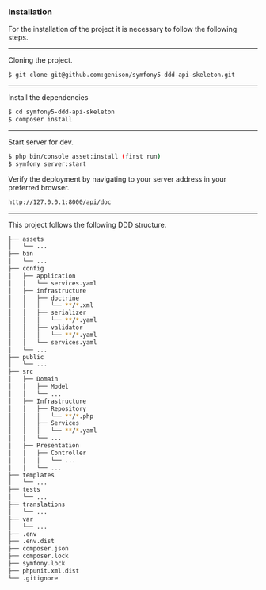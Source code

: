 ### Installation

For the installation of the project it is necessary to follow the following steps.

--- 

Cloning the project.

```sh
$ git clone git@github.com:genison/symfony5-ddd-api-skeleton.git
```

---

Install the dependencies 

```sh
$ cd symfony5-ddd-api-skeleton
$ composer install
```

---

Start server for dev.

```sh
$ php bin/console asset:install (first run)
$ symfony server:start
```

Verify the deployment by navigating to your server address in your preferred browser.

```sh
http://127.0.0.1:8000/api/doc 
```

--- 

This project follows the following DDD structure.

```bash
├── assets
│   └── ...
├── bin
│   └── ...
├── config
│   ├── application
│   │   └── services.yaml
│   ├── infrastructure
│   │   ├── doctrine
│   │   │   └── **/*.xml
│   │   ├── serializer
│   │   │   └── **/*.yaml
│   │   ├── validator
│   │   │   └── **/*.yaml
│   │   └── services.yaml
│   └── ... 
├── public
│   └── ...
├── src
│   ├── Domain   
│   │   ├── Model
│   │   └── ...
│   ├── Infrastructure
│   │   ├── Repository
│   │   │   └── **/*.php
│   │   ├── Services
│   │   │   └── **/*.yaml
│   │   └── ...
│   ├── Presentation
│   │   ├── Controller
│   │   │   └── ...
│   │   └── ...
├── templates
│   └── ...
├── tests
│   └── ...
├── translations
│   └── ...
├── var
│   └── ...
├── .env
├── .env.dist
├── composer.json
├── composer.lock
├── symfony.lock
├── phpunit.xml.dist
└── .gitignore
```
